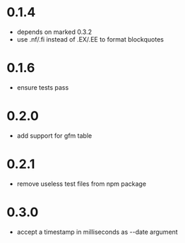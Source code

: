 0.1.4
=====

* depends on marked 0.3.2
* use .nf/.fi instead of .EX/.EE to format blockquotes

0.1.6
=====

* ensure tests pass

0.2.0
=====

* add support for gfm table

0.2.1
=====

* remove useless test files from npm package

0.3.0
=====

* accept a timestamp in milliseconds as --date argument

